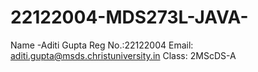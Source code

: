 # 22122004-MDS273L-JAVA-
Name -Aditi Gupta
Reg No.:22122004
Email: aditi.gupta@msds.christuniversity.in
Class: 2MScDS-A
